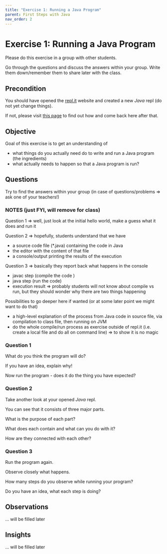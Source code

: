 ```yaml
---
title: "Exercise 1: Running a Java Program" 
parent: First Steps with Java
nav_order: 2
---
```

# Exercise 1: Running a Java Program
Please do this exercise in a group with other students.

Go through the questions and discuss the answers within your group.
Write them down/remember them to share later with the class.

## Precondition
You should have opened the [repl.it](https://repl.it/) website and created a new *Java* repl (do not yet change things).

If not, please visit [this page](/replit) to find out how and come back here after that.

## Objective
Goal of this exercise is to get an understanding of 
* what things do you actually need do to write and run a Java program (the ingredients)
* what actually needs to happen so that a Java program is run?

## Questions
Try to find the answers within your group (in case of questions/problems => ask one of your teachers!)

### NOTES (just FYI, will remove for class)
Question 1 => well, just look at the initial hello world, make a guess what it does and run it

Question 2 => hopefully, students understand that we have
* a source code file (*.java) containing the code in Java
* the editor with the content of that file
* a console/output printing the results of the execution

Question 3 => basically they report back what happens in the console
* javac step (compile the code )
* java step (run the code)
* execution result
=> probably students will not know about compile vs run, but they should wonder why there are two things happening

Possibilities to go deeper here if wanted (or at some later point we might want to do that)
* a high-level explanation of the process from Java code in source file, via compilation to class file, then running on JVM
* do the whole compile/run process as exercise outside of repl.it (i.e. create a local file and do all on command line) => to show it is no magic

### Question 1
What do you think the program will do?

If you have an idea, explain why!

Now run the program - does it do the thing you have expected?

### Question 2
Take another look at your opened *Java* repl.

You can see that it consists of three major parts.

What is the purpose of each part?

What does each contain and what can you do with it?

How are they connected with each other?

### Question 3
Run the program again.

Observe closely what happens.

How many steps do you observe while running your program?

Do you have an idea, what each step is doing?

## Observations
... will be filled later

## Insights
... will be filled later
